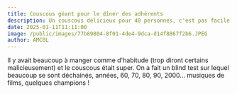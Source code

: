```yaml
---
title: Couscous géant pour le dîner des adhérents
description: Un couscous délicieux pour 40 personnes, c'est pas facile ! Mais notre "chef" du jour, Khadija, a remporté un gros succès!
date: 2025-01-11T11:11:00
image: /public/images/77b89804-8f01-4de4-9dca-d14f8867f2b6.JPEG
author: AMCBL
---
```

Il y avait beaucoup à manger comme d'habitude (trop diront certains malicieusement) et le couscous était super. On a fait un blind test sur lequel beaucoup se sont déchainés, années, 60, 70, 80, 90, 2000... musiques de films, quelques champions !
